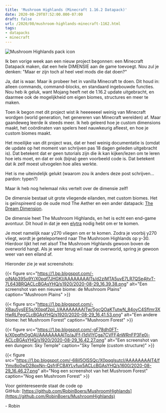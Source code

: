 ```yaml
---
title: 'Mushroom Highlands (Minecraft 1.16.2 Datapack)'
date: 2020-08-29T07:52:00.000-07:00
draft: false
url: /2020/08/mushroom-highlands-minecraft-1162.html
tags: 
- datapacks
- minecraft
---
```


![Mushroom Highlands pack icon](https://1.bp.blogspot.com/-Mkjc_WKny3g/X0pnei8Uu0I/AAAAAAAAITc/mf4QUbWMbEovU7eVq5GWCR2ABgtqws1GgCLcBGAsYHQ/s0/pack.png)

Ik ben vorige week aan een nieuw project begonnen: een Minecraft Datapack maken, dat een hele DIMENSIE aan de game toevoegt. Nou zul je denken: "Maar er zijn toch al heel veel mods die dat doen?"

Ja, dat is waar. Maar ik probeer het in vanilla Minecraft te doen. Dit houd in: alleen commands, command-blocks, en standaard ingebouwde functies. Nou heb ik geluk, want Mojang heeft net de 1.16.2 update uitgebracht, en daarmee ook de mogelijkheid om eigen biomes, structures en meer te maken.

Toen ik begon met dit project wist ik heeeeeeel weinig van Minecraft wordgen (world generation, het genereren van Minecraft werelden) af. Maar gaandeweg leerde ik steeds meer. Ik heb geleerd hoe je custom dimensions maakt, het coördinaten van spelers heel nauwkeurig afleest, en hoe je custom biomes maakt.

Het moeilijke van dit project was, dat er heel weinig documentatie is (omdat de update op het moment van schrijven pas 18 dagen geleden uitgebracht is). Dat betekent dat er geen tutorials zijn die ik kan kijken/lezen om te leren hoe iets moet, en dat er ook (bijna) geen voorbeeld code is. Dat betekent dat ik zelf moest uitvogelen hoe alles werkte.

Het is me uiteindelijk gelukt (waarom zou ik anders deze post schrijven... pardon: typen?)

Maar ik heb nog helemaal niks vertelt over de dimensie zelf!

De dimensie bestaat uit grote vliegende eilanden, met custom biomes. Het is geïnspireerd op de oude mod The Aether en een ander datapack: [The Dream Dimension](https://www.youtube.com/watch?v=o7abD0E8sow).

De dimensie heet The Mushroom Highlands, en het is echt een end-game avontuur. Dit houd in dat je een [elytra](https://minecraft.gamepedia.com/Elytra) nodig hebt om er te komen.

Je moet namelijk naar y270 vliegen om er te komen. Zodra je voorbij y270 vliegt, wordt je geteleporteerd naar The Mushroom Highlands op y-30. Hierdoor lijkt het net alsof The Mushroom Highlands gewoon boven de overworld hangt. Als je weer terug wil naar de overworld, spring je gewoon weer van een eiland af.

Hieronder zie je wat screenshots:

{{< figure src="https://1.bp.blogspot.com/-oiNAb395o9Y/X0pqf7JHGKI/AAAAAAAAITs/d2ziMTA5uvE7LR7QSe4jtvT-7L643BRQACLcBGAsYHQ/s1920/2020-08-29_16.39.38.png" alt="Een screenshot van een nieuwe biome: de Mushroom Plains" caption="Mushroom Plains" >}}

{{< figure src="https://1.bp.blogspot.com/-XBau5ysEE5s/X0pqf2pii_I/AAAAAAAAITw/5gcQOaKTutwN_84oyC4Sflmr3XHwRLPegCLcBGAsYHQ/s1920/2020-08-29_16.41.53.png" alt="Een andere biome: het Mushroom Forest" caption="Mushroom Forest" >}}

{{< figure src="https://1.bp.blogspot.com/-gF78dh0FT-k/X0pqfhOgOAI/AAAAAAAAITo/aJFf-I1dVlYCga7CVFF4nWRnFP3Fe0i-ACLcBGAsYHQ/s1920/2020-08-29_16.42.27.png" alt="Een screenshot van een dungeon: Sky Temple" caption="Sky Temple (custom structure)" >}}

{{< figure src="https://1.bp.blogspot.com/-68iI5OlSSQc/X0pqglsutcI/AAAAAAAAIT4/fYmv8o0wD28pxNn-QsfrlFCBAYLyfux5ACLcBGAsYHQ/s1600/2020-08-29_16.46.27.png" alt="Nog een screenshot van het Mushroom Forest" caption="Nog een Mushroom Forest" >}}

Voor geintereseerde staat de code op GitHub: [https://github.com/RobinBoers/MushroomHighlands](https://github.com/RobinBoers/MushroomHighlands)

\- Robin
